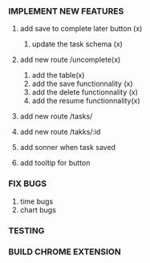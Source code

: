 ### IMPLEMENT NEW FEATURES

1. add save to complete later button (x)
   1. update the task schema (x)
2. add new route /uncomplete(x)

   1. add the table(x)
   2. add the save functionnality (x)
   3. add the delete functionnality (x)
   4. add the resume functionnality(x)

3. add new route /tasks/
4. add new route /takks/:id
5. add sonner when task saved
6. add tooltip for button

### FIX BUGS

1. time bugs
2. chart bugs

### TESTING

### BUILD CHROME EXTENSION
